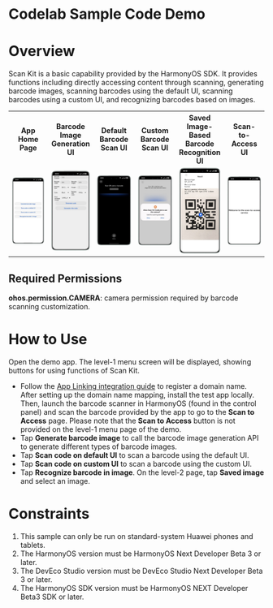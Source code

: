 # Codelab Sample Code Demo

# Overview

Scan Kit is a basic capability provided by the HarmonyOS SDK. It provides functions including directly accessing content through scanning, generating barcode images, scanning barcodes using the default UI, scanning barcodes using a custom UI, and recognizing barcodes based on images.

<table>
  <tr>
    <th width=16.5%>App Home Page</th>
    <th width=16.5%>Barcode Image Generation UI</th>
    <th width=16.5%>Default Barcode Scan UI</th>
    <th width=16.5%>Custom Barcode Scan UI</th>
    <th width=16.5%>Saved Image-Based Barcode Recognition UI</th>
    <th width=16.5%>Scan-to-Access UI</th>
  </tr>
  <tr>
    <td><img src='entry/src/screenshots/home_en.jpg'></td>
    <td><img src='entry/src/screenshots/generate_en.jpg'></td>
    <td><img src='entry/src/screenshots/default_en.jpg'></td>
    <td><img src='entry/src/screenshots/custom_en.jpg'></td>
    <td><img src='entry/src/screenshots/detect_en.jpg'></td>
    <td><img src='entry/src/screenshots/access_en.jpg'></td>
  </tr>
</table>


## Required Permissions

**ohos.permission.CAMERA**: camera permission required by barcode scanning customization.

# How to Use

Open the demo app. The level-1 menu screen will be displayed, showing buttons for using functions of Scan Kit.

- Follow the [App Linking integration guide](https://developer.huawei.com/consumer/en/doc/harmonyos-guides-V5/app-linking-startup-V5) to register a domain name. After setting up the domain name mapping, install the test app locally. Then, launch the barcode scanner in HarmonyOS (found in the control panel) and scan the barcode provided by the app to go to the **Scan to Access** page. Please note that the **Scan to Access** button is not provided on the level-1 menu page of the demo.
- Tap **Generate barcode image** to call the barcode image generation API to generate different types of barcode images.
- Tap **Scan code on default UI** to scan a barcode using the default UI.
- Tap **Scan code on custom UI** to scan a barcode using the custom UI.
- Tap **Recognize barcode in image**. On the level-2 page, tap **Saved image** and select an image.

# Constraints

1. This sample can only be run on standard-system Huawei phones and tablets.
2. The HarmonyOS version must be HarmonyOS Next Developer Beta 3 or later.
3. The DevEco Studio version must be DevEco Studio Next Developer Beta 3 or later.
4. The HarmonyOS SDK version must be HarmonyOS NEXT Developer Beta3 SDK or later.
